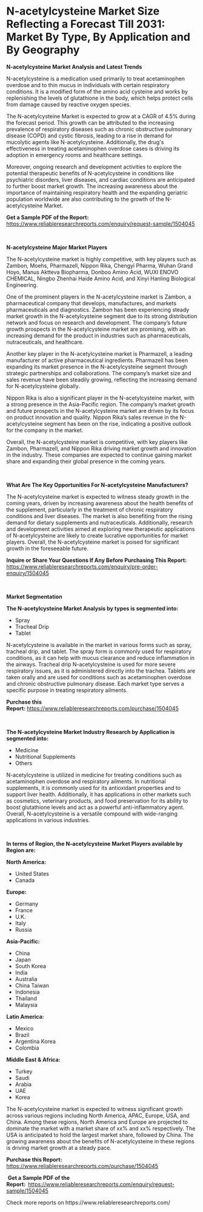 <p><h1>N-acetylcysteine Market Size Reflecting a Forecast Till 2031: Market By Type, By Application and By Geography</h1></p><p><strong>N-acetylcysteine Market Analysis and Latest Trends</strong></p>
<p><p>N-acetylcysteine is a medication used primarily to treat acetaminophen overdose and to thin mucus in individuals with certain respiratory conditions. It is a modified form of the amino acid cysteine and works by replenishing the levels of glutathione in the body, which helps protect cells from damage caused by reactive oxygen species.</p><p>The N-acetylcysteine Market is expected to grow at a CAGR of 4.5% during the forecast period. This growth can be attributed to the increasing prevalence of respiratory diseases such as chronic obstructive pulmonary disease (COPD) and cystic fibrosis, leading to a rise in demand for mucolytic agents like N-acetylcysteine. Additionally, the drug's effectiveness in treating acetaminophen overdose cases is driving its adoption in emergency rooms and healthcare settings.</p><p>Moreover, ongoing research and development activities to explore the potential therapeutic benefits of N-acetylcysteine in conditions like psychiatric disorders, liver diseases, and cardiac conditions are anticipated to further boost market growth. The increasing awareness about the importance of maintaining respiratory health and the expanding geriatric population worldwide are also contributing to the growth of the N-acetylcysteine Market.</p></p>
<p><strong>Get a Sample PDF of the Report:&nbsp;</strong> <a href="https://www.reliableresearchreports.com/enquiry/request-sample/1504045">https://www.reliableresearchreports.com/enquiry/request-sample/1504045</a></p>
<p>&nbsp;</p>
<p><strong>N-acetylcysteine Major Market Players</strong></p>
<p><p>The N-acetylcysteine market is highly competitive, with key players such as Zambon, Moehs, Pharmazell, Nippon Rika, Chengyi Pharma, Wuhan Grand Hoyo, Manus Aktteva Biopharma, Donboo Amino Acid, WUXI ENOVO CHEMICAL, Ningbo Zhenhai Haide Amino Acid, and Xinyi Hanling Biological Engineering.</p><p>One of the prominent players in the N-acetylcysteine market is Zambon, a pharmaceutical company that develops, manufactures, and markets pharmaceuticals and diagnostics. Zambon has been experiencing steady market growth in the N-acetylcysteine segment due to its strong distribution network and focus on research and development. The company’s future growth prospects in the N-acetylcysteine market are promising, with an increasing demand for the product in industries such as pharmaceuticals, nutraceuticals, and healthcare.</p><p>Another key player in the N-acetylcysteine market is Pharmazell, a leading manufacturer of active pharmaceutical ingredients. Pharmazell has been expanding its market presence in the N-acetylcysteine segment through strategic partnerships and collaborations. The company’s market size and sales revenue have been steadily growing, reflecting the increasing demand for N-acetylcysteine globally.</p><p>Nippon Rika is also a significant player in the N-acetylcysteine market, with a strong presence in the Asia-Pacific region. The company’s market growth and future prospects in the N-acetylcysteine market are driven by its focus on product innovation and quality. Nippon Rika’s sales revenue in the N-acetylcysteine segment has been on the rise, indicating a positive outlook for the company in the market.</p><p>Overall, the N-acetylcysteine market is competitive, with key players like Zambon, Pharmazell, and Nippon Rika driving market growth and innovation in the industry. These companies are expected to continue gaining market share and expanding their global presence in the coming years.</p></p>
<p>&nbsp;</p>
<p><strong>What Are The Key Opportunities For N-acetylcysteine Manufacturers?</strong></p>
<p><p>The N-acetylcysteine market is expected to witness steady growth in the coming years, driven by increasing awareness about the health benefits of the supplement, particularly in the treatment of chronic respiratory conditions and liver diseases. The market is also benefiting from the rising demand for dietary supplements and nutraceuticals. Additionally, research and development activities aimed at exploring new therapeutic applications of N-acetylcysteine are likely to create lucrative opportunities for market players. Overall, the N-acetylcysteine market is poised for significant growth in the foreseeable future.</p></p>
<p><strong>Inquire or Share Your Questions If Any Before Purchasing This Report:</strong> <a href="https://www.reliableresearchreports.com/enquiry/pre-order-enquiry/1504045">https://www.reliableresearchreports.com/enquiry/pre-order-enquiry/1504045</a></p>
<p>&nbsp;</p>
<p><strong>Market Segmentation</strong></p>
<p><strong>The N-acetylcysteine Market Analysis by types is segmented into:</strong></p>
<p><ul><li>Spray</li><li>Tracheal Drip</li><li>Tablet</li></ul></p>
<p><p>N-acetylcysteine is available in the market in various forms such as spray, tracheal drip, and tablet. The spray form is commonly used for respiratory conditions, as it can help with mucus clearance and reduce inflammation in the airways. Tracheal drip N-acetylcysteine is used for more severe respiratory issues, as it is administered directly into the trachea. Tablets are taken orally and are used for conditions such as acetaminophen overdose and chronic obstructive pulmonary disease. Each market type serves a specific purpose in treating respiratory ailments.</p></p>
<p><strong>Purchase this Report:&nbsp;</strong><a href="https://www.reliableresearchreports.com/purchase/1504045">https://www.reliableresearchreports.com/purchase/1504045</a></p>
<p>&nbsp;</p>
<p><strong>The N-acetylcysteine Market Industry Research by Application is segmented into:</strong></p>
<p><ul><li>Medicine</li><li>Nutritional Supplements</li><li>Others</li></ul></p>
<p><p>N-acetylcysteine is utilized in medicine for treating conditions such as acetaminophen overdose and respiratory ailments. In nutritional supplements, it is commonly used for its antioxidant properties and to support liver health. Additionally, it has applications in other markets such as cosmetics, veterinary products, and food preservation for its ability to boost glutathione levels and act as a powerful anti-inflammatory agent. Overall, N-acetylcysteine is a versatile compound with wide-ranging applications in various industries.</p></p>
<p>&nbsp;</p>
<p><strong>In terms of Region, the N-acetylcysteine Market Players available by Region are:</strong></p>
<p>
    <p> <strong> North America: </strong>
        <ul>
            <li>United States</li>
            <li>Canada</li>
        </ul>
        </p> 
    <p> <strong> Europe: </strong>
        <ul>
            <li>Germany</li>
            <li>France</li>
            <li>U.K.</li>
            <li>Italy</li>
            <li>Russia</li>
        </ul>
        </p> 
    <p> <strong> Asia-Pacific: </strong>
        <ul>
            <li>China</li>
            <li>Japan</li>
            <li>South Korea</li>
            <li>India</li>
            <li>Australia</li>
            <li>China Taiwan</li>
            <li>Indonesia</li>
            <li>Thailand</li>
            <li>Malaysia</li>
        </ul>
        </p> 
    <p> <strong> Latin America: </strong>
        <ul>
            <li>Mexico</li>
            <li>Brazil</li>
            <li>Argentina Korea</li>
            <li>Colombia</li>
        </ul>
        </p> 
    <p> <strong> Middle East & Africa: </strong>
        <ul>
            <li>Turkey</li>
            <li>Saudi</li>
            <li>Arabia</li>
            <li>UAE</li>
            <li>Korea</li>
        </ul>
    </p>
    </p>
<p><p>The N-acetylcysteine market is expected to witness significant growth across various regions including North America, APAC, Europe, USA, and China. Among these regions, North America and Europe are projected to dominate the market with a market share of xx% and xx% respectively. The USA is anticipated to hold the largest market share, followed by China. The growing awareness about the benefits of N-acetylcysteine in these regions is driving market growth at a steady pace.</p></p>
<p><strong>Purchase this Report: </strong><a href="https://www.reliableresearchreports.com/purchase/1504045">https://www.reliableresearchreports.com/purchase/1504045</a></p>
<p>&nbsp;<strong>Get a Sample PDF of the Report:&nbsp;&nbsp;</strong><a href="https://www.reliableresearchreports.com/enquiry/request-sample/1504045">https://www.reliableresearchreports.com/enquiry/request-sample/1504045</a></p>
<p><strong></strong></p>
<p>Check more reports on https://www.reliableresearchreports.com/</p>